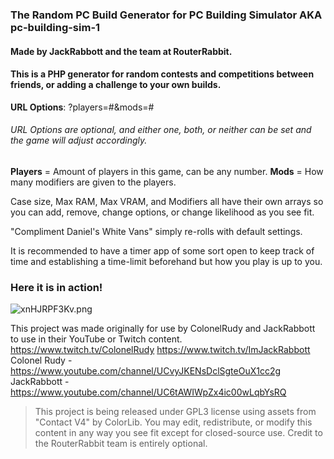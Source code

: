 ### The Random PC Build Generator for PC Building Simulator AKA pc-building-sim-1
#### Made by JackRabbott and the team at RouterRabbit.

#### This is a PHP generator for random contests and competitions between friends, or adding a challenge to your own builds.

**URL Options**: ?players=#&mods=# 
######  URL Options are optional, and either one, both, or neither can be set and the game will adjust accordingly.
**Players** = Amount of players in this game, can be any number.
**Mods** = How many modifiers are given to the players.


Case size, Max RAM, Max VRAM, and Modifiers all have their own arrays so you can add, remove, change options, or change likelihood as you see fit. 

"Compliment Daniel's White Vans" simply re-rolls with default settings.

It is recommended to have a timer app of some sort open to keep track of time and establishing a time-limit beforehand but how you play is up to you.

### Here it is in action!
![xnHJRPF3Kv.png](https://i.imgur.com/odUPr89.png)

This project was made originally for use by ColonelRudy and JackRabbott to use in their YouTube or Twitch content.
https://www.twitch.tv/ColonelRudy
https://www.twitch.tv/ImJackRabbott
Colonel Rudy - https://www.youtube.com/channel/UCvyJKENsDclSgteOuX1cc2g
JackRabbott - https://www.youtube.com/channel/UC6tAWIWpZx4ic00wLqbYsRQ

>This project is being released under GPL3 license using assets from "Contact V4" by ColorLib. You may edit, redistribute, or modify this content in any way you see fit except for closed-source use. Credit to the RouterRabbit team is entirely optional. 
